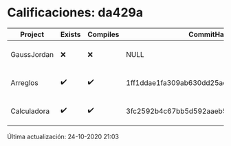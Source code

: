 # Calificaciones: da429a
|Project|Exists|Compiles|CommitHash|CommitDate|CheckDate|Comments|
|-|-|-|-|-|-|-|
|GaussJordan|❌|❌|NULL|NULL|24-10-2020 21:03:44|No se encontró el archivo en PracticasComputacionI/GaussJordan/GaussJordan.cpp|
|Arreglos|✔️|✔️|1ff1ddae1fa309ab630dd25ad55b0aa62acc8b3a|20-10-2020 10:39:12|20-10-2020 21:03:10|nan|
|Calculadora|✔️|✔️|3fc2592b4c67bb5d592aaeb5e410967f74685abe|08-10-2020 14:04:08|15-10-2020 21:24:08|nan|

Última actualización: 24-10-2020 21:03